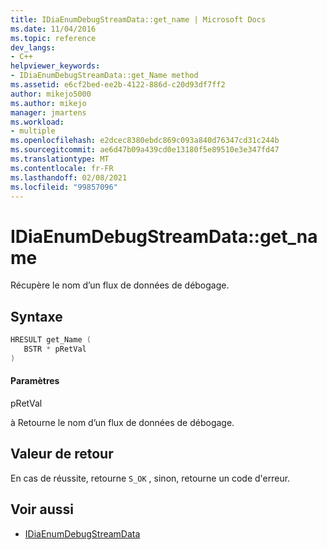 ```yaml
---
title: IDiaEnumDebugStreamData::get_name | Microsoft Docs
ms.date: 11/04/2016
ms.topic: reference
dev_langs:
- C++
helpviewer_keywords:
- IDiaEnumDebugStreamData::get_Name method
ms.assetid: e6cf2bed-ee2b-4122-886d-c20d93df7ff2
author: mikejo5000
ms.author: mikejo
manager: jmartens
ms.workload:
- multiple
ms.openlocfilehash: e2dcec8380ebdc869c093a840d76347cd31c244b
ms.sourcegitcommit: ae6d47b09a439cd0e13180f5e89510e3e347fd47
ms.translationtype: MT
ms.contentlocale: fr-FR
ms.lasthandoff: 02/08/2021
ms.locfileid: "99857096"
---
```

# <a name="idiaenumdebugstreamdataget_name"></a>IDiaEnumDebugStreamData::get_name
Récupère le nom d’un flux de données de débogage.

## <a name="syntax"></a>Syntaxe

```C++
HRESULT get_Name ( 
   BSTR * pRetVal
)
```

#### <a name="parameters"></a>Paramètres
 pRetVal

à Retourne le nom d’un flux de données de débogage.

## <a name="return-value"></a>Valeur de retour
 En cas de réussite, retourne `S_OK` , sinon, retourne un code d'erreur.

## <a name="see-also"></a>Voir aussi
- [IDiaEnumDebugStreamData](../../debugger/debug-interface-access/idiaenumdebugstreamdata.md)